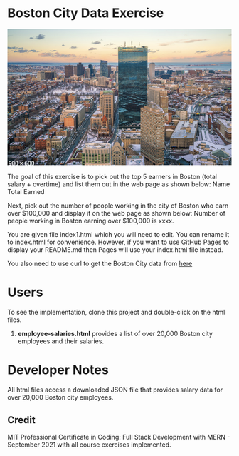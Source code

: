 
# Boston City Data Exercise

![Boston](boston.png)

The goal of this exercise is to pick out the top 5 earners in Boston (total salary + overtime) and list them out in the web page as shown below:
Name     Total Earned

Next, pick out the number of people working in the city of Boston who earn over $100,000 and display it on the web page as shown below:
Number of people working in Boston earning over $100,000 is xxxx.

You are given file index1.html which you will need to edit. You can rename it to index.html for convenience. However, if you want to use GitHub Pages to display your README.md then Pages will use your index.html file instead.

You also need to use curl to get the Boston City data from [here](https://pollysnips.s3.amazonaws.com/bostonEmployeeSalaries.json)

# Users

To see the implementation, clone this project and double-click on the html files.

1. **employee-salaries.html** provides a list of over 20,000 Boston city employees and their salaries.

# Developer Notes

All html files access a downloaded JSON file that provides salary data for over 20,000 Boston city employees.

## Credit

MIT Professional Certificate in Coding: Full Stack Development with MERN - September 2021 with all course exercises implemented.
